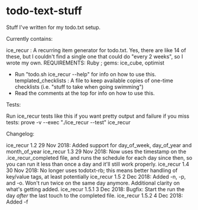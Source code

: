 # todo-text-stuff
Stuff I've written for my todo.txt setup.

Currently contains:

ice_recur : A recurring item generator for todo.txt.  Yes, there are like 14 of these, but I couldn't find a single one that could do "every 2 weeks", so I wrote my own.   REQUIREMENTS: Ruby ; gems: ice_cube, optimist
  - Run "todo.sh ice_recur --help" for info on how to use this.
templated_checklists : A file to keep available copies of one-time checklists (i.e. "stuff to take when going swimming")
  - Read the comments at the top for info on how to use this.

Tests:

Run ice_recur tests like this if you want pretty output and failure if you miss tests: prove -v --exec "./ice_recur --test" ice_recur

Changelog:

ice_recur 1.2   29 Nov 2018: Added support for day_of_week, day_of_year and month_of_year
ice_recur 1.3   29 Nov 2018: Now uses the timestamp on the .ice_recur_completed file, and runs the schedule for each day since then, so you can run it less than once a day and it'll still work properly.
ice_recur 1.4   30 Nov 2018: No longer uses todotxt-rb; this means better handling of key/value tags, at least potentially
ice_recur 1.5    2 Dec 2018: Added -n, -p, and -o.  Won't run twice on the same day anymore.  Additional clarity on what's getting added.
ice_recur 1.5.1  3 Dec 2018: Bugfix: Start the run the day *after* the last touch to the completed file.
ice_recur 1.5.2  4 Dec 2018: Added -f

